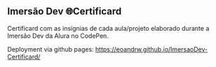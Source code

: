 ## Imersão Dev 🌐Certificard

Certificard com as insígnias de cada aula/projeto elaborado durante a Imersão Dev da Alura no CodePen.

Deployment via github pages: https://eoandrw.github.io/ImersaoDev-Certificard/
